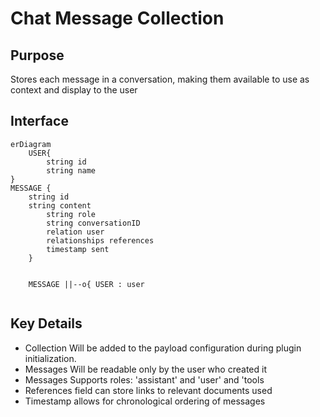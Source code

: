 # Chat Message Collection

## Purpose

Stores each message in a conversation, making them available to use as context and display to the user

## Interface

```mermaid
erDiagram
    USER{
        string id
        string name
}
MESSAGE {
    string id
    string content
        string role
        string conversationID
        relation user
        relationships references
        timestamp sent 
    }


    MESSAGE ||--o{ USER : user
    
```

## Key Details

- Collection Will be added to the payload configuration during plugin initialization.
- Messages Will be readable only by the user who created it
- Messages Supports roles: 'assistant' and 'user' and 'tools
- References field can store links to relevant documents used
- Timestamp allows for chronological ordering of messages
